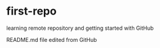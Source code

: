 # first-repo
learning remote repository and getting started with GitHub

README.md file edited from GitHub
